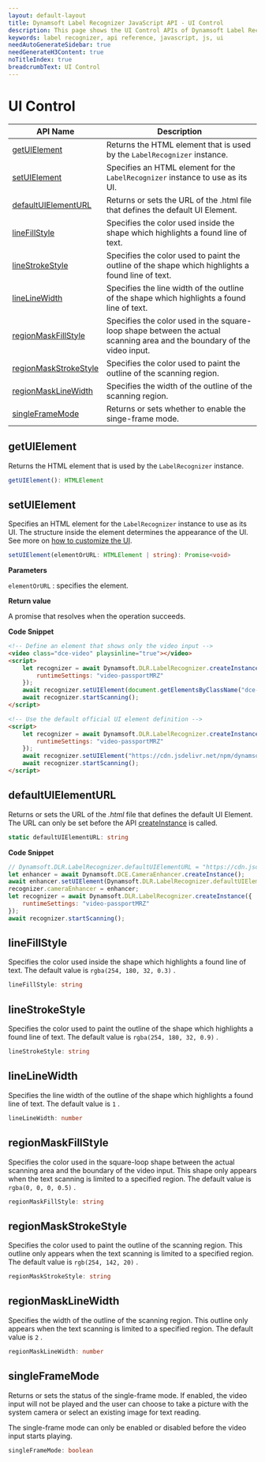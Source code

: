 ```yaml
---
layout: default-layout
title: Dynamsoft Label Recognizer JavaScript API - UI Control
description: This page shows the UI Control APIs of Dynamsoft Label Recognizer JavaScript SDK.
keywords: label recognizer, api reference, javascript, js, ui
needAutoGenerateSidebar: true
needGenerateH3Content: true
noTitleIndex: true
breadcrumbText: UI Control
---
```


# UI Control

| API Name | Description |
|---|---|
| [getUIElement](#getuielement) | Returns the HTML element that is used by the `LabelRecognizer` instance. |
| [setUIElement](#setuielement) | Specifies an HTML element for the `LabelRecognizer` instance to use as its UI. |
| [defaultUIElementURL](#defaultuielementurl) | Returns or sets the URL of the .html file that defines the default UI Element. |
| [lineFillStyle](#linefillstyle) | Specifies the color used inside the shape which highlights a found line of text.  |
| [lineStrokeStyle](#linestrokestyle) | Specifies the color used to paint the outline of the shape which highlights a found line of text. |
| [lineLineWidth](#linelinewidth) | Specifies the line width of the outline of the shape which highlights a found line of text. |
| [regionMaskFillStyle](#regionmaskfillstyle) | Specifies the color used in the square-loop shape between the actual scanning area and the boundary of the video input. |
| [regionMaskStrokeStyle](#regionmaskstrokestyle) | Specifies the color used to paint the outline of the scanning region. |
| [regionMaskLineWidth](#regionmasklinewidth) | Specifies the width of the outline of the scanning region. |
| [singleFrameMode](#singleframemode) | Returns or sets whether to enable the singe-frame mode. |

## getUIElement

Returns the HTML element that is used by the `LabelRecognizer` instance.

```typescript
getUIElement(): HTMLElement
```

## setUIElement

Specifies an HTML element for the `LabelRecognizer` instance to use as its UI. The structure inside the element determines the appearance of the UI. See more on [how to customize the UI](../user-guide/#customize-the-ui).

```typescript
setUIElement(elementOrURL: HTMLElement | string): Promise<void>
```

**Parameters**

`elementOrURL` : specifies the element.

**Return value**

A promise that resolves when the operation succeeds.

**Code Snippet**

```html
<!-- Define an element that shows only the video input -->
<video class="dce-video" playsinline="true"></video>
<script>
    let recognizer = await Dynamsoft.DLR.LabelRecognizer.createInstance({
        runtimeSettings: "video-passportMRZ"
    });
    await recognizer.setUIElement(document.getElementsByClassName("dce-video")[0]);
    await recognizer.startScanning();
</script>
```

```html
<!-- Use the default official UI element definition -->
<script>
    let recognizer = await Dynamsoft.DLR.LabelRecognizer.createInstance({
        runtimeSettings: "video-passportMRZ"
    });
    await recognizer.setUIElement("https://cdn.jsdelivr.net/npm/dynamsoft-label-recognizer@2.0.0/dist/dlr.ui.html");
    await recognizer.startScanning();
</script>
```

## defaultUIElementURL

Returns or sets the URL of the *.html* file that defines the default UI Element. The URL can only be set before the API [createInstance](#createinstance) is called.

```typescript
static defaultUIElementURL: string
```

**Code Snippet**

```js
// Dynamsoft.DLR.LabelRecognizer.defaultUIElementURL = "https://cdn.jsdelivr.net/npm/dynamsoft-label-recognizer@2.2.0/dist/dlr.ui.html";
let enhancer = await Dynamsoft.DCE.CameraEnhancer.createInstance();
await enhancer.setUIElement(Dynamsoft.DLR.LabelRecognizer.defaultUIElementURL);
recognizer.cameraEnhancer = enhancer;
let recognizer = await Dynamsoft.DLR.LabelRecognizer.createInstance({
    runtimeSettings: "video-passportMRZ"
});
await recognizer.startScanning();
```

## lineFillStyle

Specifies the color used inside the shape which highlights a found line of text. The default value is `rgba(254, 180, 32, 0.3)` .

```typescript
lineFillStyle: string
```

## lineStrokeStyle

Specifies the color used to paint the outline of the shape which highlights a found line of text. The default value is `rgba(254, 180, 32, 0.9)` .

```typescript
lineStrokeStyle: string
```

## lineLineWidth

Specifies the line width of the outline of the shape which highlights a found line of text. The default value is `1` .

```typescript
lineLineWidth: number
```

## regionMaskFillStyle

Specifies the color used in the square-loop shape between the actual scanning area and the boundary of the video input. This shape only appears when the text scanning is limited to a specified region. The default value is `rgba(0, 0, 0, 0.5)` .

```typescript
regionMaskFillStyle: string
```

## regionMaskStrokeStyle

Specifies the color used to paint the outline of the scanning region. This outline only appears when the text scanning is limited to a specified region. The default value is `rgb(254, 142, 20)` .

```typescript
regionMaskStrokeStyle: string
```

## regionMaskLineWidth

Specifies the width of the outline of the scanning region. This outline only appears when the text scanning is limited to a specified region. The default value is `2` .

```typescript
regionMaskLineWidth: number
```

## singleFrameMode

Returns or sets the status of the single-frame mode. If enabled, the video input will not be played and the user can choose to take a picture with the system camera or select an existing image for text reading.

The single-frame mode can only be enabled or disabled before the video input starts playing.

```typescript
singleFrameMode: boolean
```
